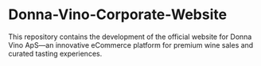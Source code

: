 # Donna-Vino-Corporate-Website
This repository contains the development of the official website for Donna Vino ApS—an innovative eCommerce platform for premium wine sales and curated tasting experiences.
